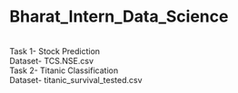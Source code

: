 # Bharat_Intern_Data_Science
<br>
Task 1- Stock Prediction
<br>
Dataset- TCS.NSE.csv
<br>
Task 2- Titanic Classification
<br>
Dataset- titanic_survival_tested.csv
